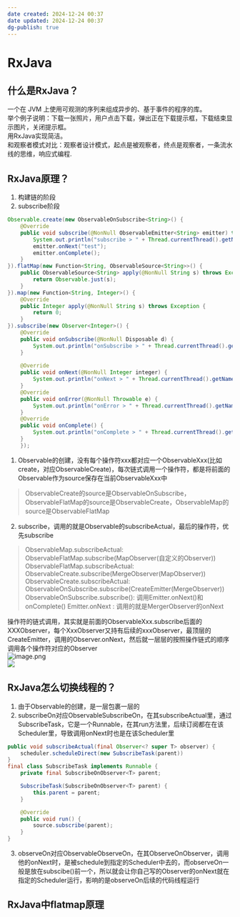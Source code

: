 ```yaml
---
date created: 2024-12-24 00:37
date updated: 2024-12-24 00:37
dg-publish: true
---
```


# RxJava

## 什么是RxJava？

一个在 JVM 上使用可观测的序列来组成异步的、基于事件的程序的库。<br />举个例子说明：下载一张照片，用户点击下载，弹出正在下载提示框，下载结束显示图片，关闭提示框。<br />用RxJava实现简洁。<br />和观察者模式对比：观察者设计模式，起点是被观察者，终点是观察者，一条流水线的思维，响应式编程.

## RxJava原理？

1. 构建链的阶段
2. subscribe阶段

```java
Observable.create(new ObservableOnSubscribe<String>() {
    @Override
    public void subscribe(@NonNull ObservableEmitter<String> emitter) throws Exception {
        System.out.println("subscribe > " + Thread.currentThread().getName());
        emitter.onNext("test");
        emitter.onComplete();
    }
}).flatMap(new Function<String, ObservableSource<String>>() {
    public ObservableSource<String> apply(@NonNull String s) throws Exception {
        return Observable.just(s);
    }
}).map(new Function<String, Integer>() {
    @Override
    public Integer apply(@NonNull String s) throws Exception {
        return 0;
    }
}).subscribe(new Observer<Integer>() {
    @Override
    public void onSubscribe(@NonNull Disposable d) {
        System.out.println("onSubscribe > " + Thread.currentThread().getName());
    }
    
    @Override
    public void onNext(@NonNull Integer integer) {
        System.out.println("onNext > " + Thread.currentThread().getName());
    }
    @Override
    public void onError(@NonNull Throwable e) {
        System.out.println("onError > " + Thread.currentThread().getName());
    }
    @Override
    public void onComplete() {
        System.out.println("onComplete > " + Thread.currentThread().getName());
    }
    });
```

1. Observable的创建，没有每个操作符xxx都对应一个ObservableXxx(比如create，对应ObservableCreate)，每次链式调用一个操作符，都是将前面的Observable作为source保存在当前ObservableXxx中

> ObservableCreate的source是ObservableOnSubscribe，ObservableFlatMap的source是ObservableCreate，ObservableMap的source是ObservableFlatMap

2. subscribe，调用的就是Observable的subscribeActual，最后的操作符，优先subscribe

> ObservableMap.subscribeActual: ObservableFlatMap.subscribe(MapObserver(自定义的Observer))
> ObservableFlatMap.subscribeActual: ObservableCreate.subscribe(MergeObserver(MapObserver))
> ObservableCreate.subscribeActual: ObservableOnSubscribe.subscribe(CreateEmitter(MergeObserver))
> ObservableOnSubscribe.subscribe(): 调用Emitter.onNext()和onComplete()
> Emitter.onNext : 调用的就是MergerObserver的onNext

操作符的链式调用，其实就是前面的ObservableXxx.subscribe后面的XXXObserver，每个XxxObserver又持有后续的xxxObserver，最顶层的CreateEmitter，调用的Observer.onNext，然后就一层层的按照操作链式的顺序调用各个操作符对应的Observer<br />![image.png](https://cdn.nlark.com/yuque/0/2022/png/694278/1654529893095-7133d42a-433e-44c4-9e45-ba2fcbcae9cb.png#averageHue=%23f6f4f4&clientId=uce81d59a-7571-4&from=paste&height=444&id=ua643010a&originHeight=666&originWidth=1470&originalType=binary&ratio=1&rotation=0&showTitle=false&size=314033&status=done&style=none&taskId=u91ea4945-9ec8-40a1-b08f-2311f1af3cb&title=&width=980)<br />![](https://cdn.nlark.com/yuque/0/2022/png/694278/1655866410462-1b00b41e-922d-4fbd-9e48-af48d3b469fc.png#averageHue=%23fdfbf9&clientId=uc6976aa9-5aa3-4&from=paste&height=228&id=u5fc9fffa&originHeight=661&originWidth=2376&originalType=url&ratio=1&rotation=0&showTitle=false&status=done&style=none&taskId=u459f4eb5-6071-4cdb-ba44-b88caf2b68e&title=&width=821)

## RxJava怎么切换线程的？

1. 由于Observable的创建，是一层包裹一层的
2. subscribeOn对应ObservableSubscribeOn，在其subscribeActual里，通过SubscribeTask，它是一个Runnable，在其run方法里，后续订阅都在在该Scheduler里，导致调用onNext时也是在该Scheduler里

```java
public void subscribeActual(final Observer<? super T> observer) {
    scheduler.scheduleDirect(new SubscribeTask(parent))
}
final class SubscribeTask implements Runnable {
    private final SubscribeOnObserver<T> parent;

    SubscribeTask(SubscribeOnObserver<T> parent) {
        this.parent = parent;
    }

    @Override
    public void run() {
        source.subscribe(parent);
    }
}
```

3. observeOn对应ObservableObserveOn，在其ObserveOnObserver，调用他的onNext时，是被schedule到指定的Scheduler中去的，而observeOn一般是放在subscibe()前一个，所以就会让你自己写的Observer的onNext就在指定的Scheduler运行，影响的是observeOn后续的代码线程运行

## RxJava中flatmap原理

